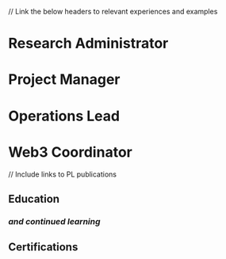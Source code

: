 // Link the below headers to relevant experiences and examples
# Research Administrator
# Project Manager
# Operations Lead
# Web3 Coordinator

// Include links to PL publications
## Education
### _and continued learning_

## Certifications
